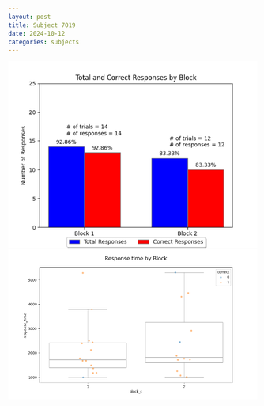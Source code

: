 ```yaml
---
layout: post
title: Subject 7019
date: 2024-10-12
categories: subjects
---
```


![](data/7019/run-9/7019_ATS_responses.png)
![](data/7019/run-9/7019_ATS_rt.png)
